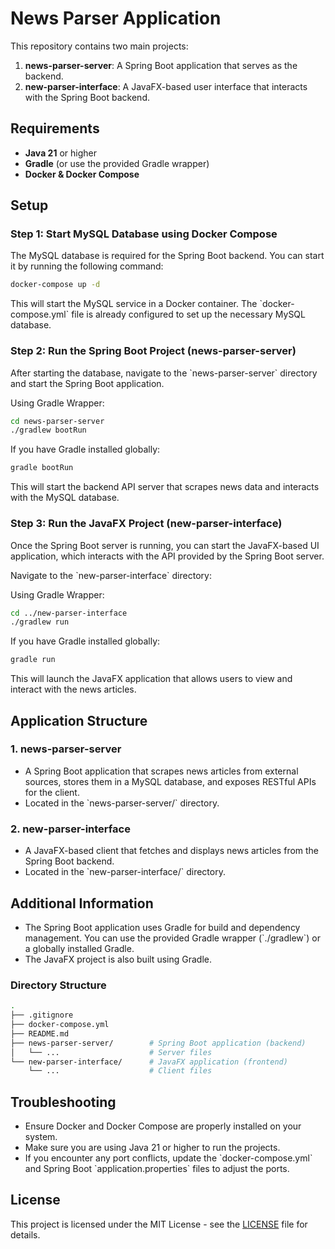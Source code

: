 
# News Parser Application

This repository contains two main projects:
1. **news-parser-server**: A Spring Boot application that serves as the backend.
2. **new-parser-interface**: A JavaFX-based user interface that interacts with the Spring Boot backend.

## Requirements
- **Java 21** or higher
- **Gradle** (or use the provided Gradle wrapper)
- **Docker & Docker Compose**

## Setup

### Step 1: Start MySQL Database using Docker Compose

The MySQL database is required for the Spring Boot backend. You can start it by running the following command:

```bash
docker-compose up -d
```

This will start the MySQL service in a Docker container. The \`docker-compose.yml\` file is already configured to set up the necessary MySQL database.

### Step 2: Run the Spring Boot Project (news-parser-server)

After starting the database, navigate to the \`news-parser-server\` directory and start the Spring Boot application.

Using Gradle Wrapper:

```bash
cd news-parser-server
./gradlew bootRun
```

If you have Gradle installed globally:

```bash
gradle bootRun
```
This will start the backend API server that scrapes news data and interacts with the MySQL database.

### Step 3: Run the JavaFX Project (new-parser-interface)

Once the Spring Boot server is running, you can start the JavaFX-based UI application, which interacts with the API provided by the Spring Boot server.

Navigate to the \`new-parser-interface\` directory:

Using Gradle Wrapper:

```bash
cd ../new-parser-interface
./gradlew run
```
If you have Gradle installed globally:

```bash
gradle run
```

This will launch the JavaFX application that allows users to view and interact with the news articles.

## Application Structure

### 1. **news-parser-server**
- A Spring Boot application that scrapes news articles from external sources, stores them in a MySQL database, and exposes RESTful APIs for the client.
- Located in the \`news-parser-server/\` directory.

### 2. **new-parser-interface**
- A JavaFX-based client that fetches and displays news articles from the Spring Boot backend.
- Located in the \`new-parser-interface/\` directory.

## Additional Information

- The Spring Boot application uses Gradle for build and dependency management. You can use the provided Gradle wrapper (\`./gradlew\`) or a globally installed Gradle.
- The JavaFX project is also built using Gradle.

### Directory Structure

```bash
.
├── .gitignore
├── docker-compose.yml
├── README.md
├── news-parser-server/        # Spring Boot application (backend)
│   └── ...                    # Server files
└── new-parser-interface/      # JavaFX application (frontend)
    └── ...                    # Client files
```

## Troubleshooting

- Ensure Docker and Docker Compose are properly installed on your system.
- Make sure you are using Java 21 or higher to run the projects.
- If you encounter any port conflicts, update the \`docker-compose.yml\` and Spring Boot \`application.properties\` files to adjust the ports.

## License

This project is licensed under the MIT License - see the [LICENSE](LICENSE) file for details.
